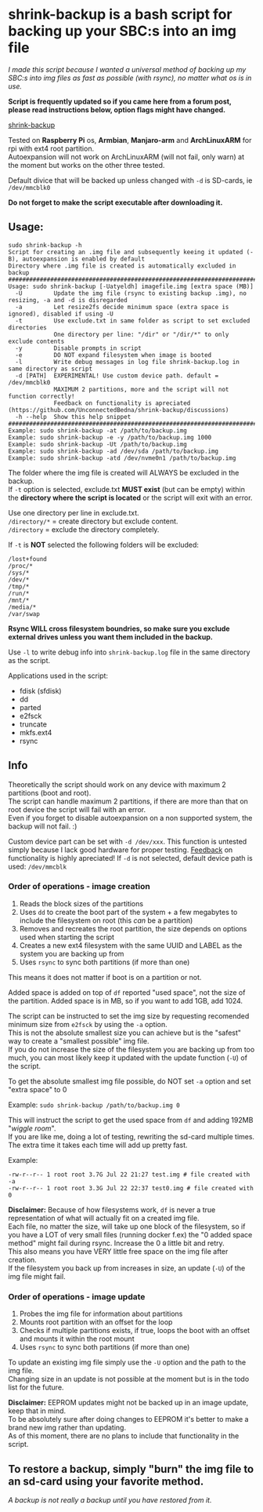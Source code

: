 # shrink-backup is a bash script for backing up your SBC:s into an img file

_I made this script because I wanted a universal method of backing up my SBC:s into img files as fast as possible (with rsync), no matter what os is in use._

**Script is frequently updated so if you came here from a forum post, please read instructions below, option flags might have changed.**

[shrink-backup](shrink-backup)

Tested on **Raspberry Pi** os, **Armbian**, **Manjaro-arm** and **ArchLinuxARM** for rpi with ext4 root partition.<br>
Autoexpansion will not work on ArchLinuxARM (will not fail, only warn) at the moment but works on the other three tested.

Default divice that will be backed up unless changed with `-d` is SD-cards, ie `/dev/mmcblk0`

**Do not forget to make the script executable after downloading it.**

## Usage:
```
sudo shrink-backup -h
Script for creating an .img file and subsequently keeing it updated (-B), autoexpansion is enabled by default
Directory where .img file is created is automatically excluded in backup
########################################################################
Usage: sudo shrink-backup [-Uatyeldh] imagefile.img [extra space (MB)]
  -U         Update the img file (rsync to existing backup .img), no resizing, -a and -d is disregarded
  -a         Let resize2fs decide minimum space (extra space is ignored), disabled if using -U
  -t         Use exclude.txt in same folder as script to set excluded directories
             One directory per line: "/dir" or "/dir/*" to only exclude contents
  -y         Disable prompts in script
  -e         DO NOT expand filesystem when image is booted
  -l         Write debug messages in log file shrink-backup.log in same directory as script
  -d [PATH]  EXPERIMENTAL! Use custom device path. default = /dev/mmcblk0
             MAXIMUM 2 partitions, more and the script will not function correctly!
             Feedback on functionality is apreciated (https://github.com/UnconnectedBedna/shrink-backup/discussions)
  -h --help  Show this help snippet
########################################################################
Example: sudo shrink-backup -at /path/to/backup.img
Example: sudo shrink-backup -e -y /path/to/backup.img 1000
Example: sudo shrink-backup -Ut /path/to/backup.img
Example: sudo shrink-backup -ad /dev/sda /path/to/backup.img
Example: sudo shrink-backup -atd /dev/nvme0n1 /path/to/backup.img
```

The folder where the img file is created will ALWAYS be excluded in the backup.<br>
If `-t` option is selected, exclude.txt **MUST exist** (but can be empty) within the **directory where the script is located** or the script will exit with an error.

Use one directory per line in exclude.txt.<br>
`/directory/*` = create directory but exclude content.<br>
`/directory` = exclude the directory completely.

If `-t` is **NOT** selected the following folders will be excluded:
```
/lost+found
/proc/*
/sys/*
/dev/*
/tmp/*
/run/*
/mnt/*
/media/*
/var/swap
```

**Rsync WILL cross filesystem boundries, so make sure you exclude external drives unless you want them included in the backup.**

Use `-l` to write debug info into `shrink-backup.log` file in the same directory as the script.

Applications used in the script:
- fdisk (sfdisk)
- dd
- parted
- e2fsck
- truncate
- mkfs.ext4
- rsync

## Info

Theoretically the script should work on any device with maximum 2 partitions (boot and root).<br>
The script can handle maximum 2 partitions, if there are more than that on root device the script will fail with an error.<br>
Even if you forget to disable autoexpansion on a non supported system, the backup will not fail. :)

Custom device part can be set with `-d /dev/xxx`. This function is untested simply because I lack good hardware for proper testing. [Feedback](https://github.com/UnconnectedBedna/shrink-backup/discussions) on functionality is highly apreciated! If `-d` is not selected, default device path is used: `/dev/mmcblk`

### Order of operations - image creation
1. Reads the block sizes of the partitions
2. Uses `dd` to create the boot part of the system + a few megabytes to include the filesystem on root (this *can* be a partition)
3. Removes and recreates the root partition, the size depends on options used when starting the script
4. Creates a new ext4 filesystem with the same UUID and LABEL as the system you are backing up from
5. Uses `rsync` to sync both partitions (if more than one)

This means it does not matter if boot is on a partition or not.

Added space is added on top of `df` reported "used space", not the size of the partition. Added space is in MB, so if you want to add 1GB, add 1024.

The script can be instructed to set the img size by requesting recomended minimum size from `e2fsck` by using the `-a` option.<br>
This is not the absolute smallest size you can achieve but is the "safest" way to create a "smallest possible" img file.<br>
If you do not increase the size of the filesystem you are backing up from too much, you can most likely keep it updated with the update function (`-U`) of the script.

To get the absolute smallest img file possible, do NOT set `-a` option and set "extra space" to 0

Example: `sudo shrink-backup /path/to/backup.img 0`

This will instruct the script to get the used space from `df` and adding 192MB "*wiggle room*".<br>
If you are like me, doing a lot of testing, rewriting the sd-card multiple times. The extra time it takes each time will add up pretty fast.

Example:
```
-rw-r--r-- 1 root root 3.7G Jul 22 21:27 test.img # file created with -a
-rw-r--r-- 1 root root 3.3G Jul 22 22:37 test0.img # file created with 0
```

**Disclaimer:**
Because of how filesystems work, `df` is never a true representation of what will actually fit on a created img file.<br>
Each file, no matter the size, will take up one block of the filesystem, so if you have a LOT of very small files (running docker f.ex) the "0 added space method" might fail during rsync. Increase the 0 a little bit and retry.<br>
This also means you have VERY little free space on the img file after creation.<br>
If the filesystem you back up from increases in size, an update (`-U`) of the img file might fail.

### Order of operations - image update
1. Probes the img file for information about partitions
2. Mounts root partition with an offset for the loop
3. Checks if multiple partitions exists, if true, loops the boot with an offset and mounts it within the root mount
4. Uses `rsync` to sync both partitions (if more than one)

To update an existing img file simply use the `-U` option and the path to the img file.<br>
Changing size in an update is not possible at the moment but is in the todo list for the future.

**Disclaimer:**
EEPROM updates might not be backed up in an image update, keep that in mind.<br>
To be absolutely sure after doing changes to EEPROM it's better to make a brand new img rather than updating.<br>
As of this moment, there are no plans to include that functionality in the script.

## To restore a backup, simply "burn" the img file to an sd-card using your favorite method.

*A backup is not really a backup until you have restored from it.*
